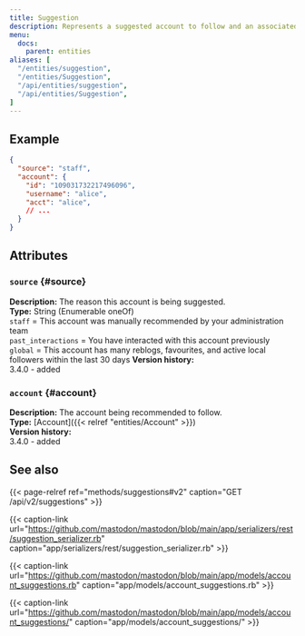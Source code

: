 ```yaml
---
title: Suggestion
description: Represents a suggested account to follow and an associated reason for the suggestion.
menu:
  docs:
    parent: entities
aliases: [
  "/entities/suggestion",
  "/entities/Suggestion",
  "/api/entities/suggestion",
  "/api/entities/Suggestion",
]
---
```


## Example

```json
{
  "source": "staff",
  "account": {
    "id": "109031732217496096",
    "username": "alice",
    "acct": "alice",
    // ...
  }
}
```

## Attributes

### `source` {#source}

**Description:** The reason this account is being suggested.\
**Type:** String (Enumerable oneOf)\
`staff` = This account was manually recommended by your administration team\
`past_interactions` = You have interacted with this account previously\
`global` = This account has many reblogs, favourites, and active local followers within the last 30 days
**Version history:**\
3.4.0 - added

### `account` {#account}

**Description:** The account being recommended to follow.\
**Type:** [Account]({{< relref "entities/Account" >}})\
**Version history:**\
3.4.0 - added

## See also

{{< page-relref ref="methods/suggestions#v2" caption="GET /api/v2/suggestions" >}}

{{< caption-link url="https://github.com/mastodon/mastodon/blob/main/app/serializers/rest/suggestion_serializer.rb" caption="app/serializers/rest/suggestion_serializer.rb" >}}

{{< caption-link url="https://github.com/mastodon/mastodon/blob/main/app/models/account_suggestions.rb" caption="app/models/account_suggestions.rb" >}}

{{< caption-link url="https://github.com/mastodon/mastodon/blob/main/app/models/account_suggestions/" caption="app/models/account_suggestions/" >}}

